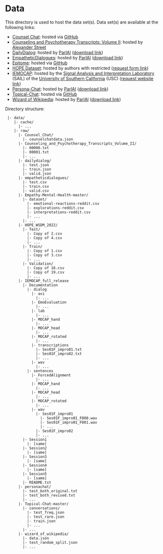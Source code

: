 # Data

This directory is used to host the data set(s).
Data set(s) are available at the following links:

- [Counsel Chat](https://towardsdatascience.com/counsel-chat-bootstrapping-high-quality-therapy-data-971b419f33da): hosted via [GitHub](https://github.com/nbertagnolli/counsel|-chat)
- [Counseling and Psychotherapy Transcripts: Volume II](https://search.alexanderstreet.com/ctrn/browse/title?showall=true): hosted by [Alexander Street](https://search.alexanderstreet.com) 
- [DailyDialog](https://www.aclweb.org/anthology/I17-1099/): hosted by [ParlAI](https://parl.ai) ([download link](https://parl.ai/downloads/dailydialog/dailydialog.tar.gz))
- [EmpatheticDialogues](https://www.aclweb.org/anthology/P19-1534/): hosted by [ParlAI](https://parl.ai) ([download link](https://parl.ai/downloads/empatheticdialogues/empatheticdialogues.tar.gz))
- [Epitome](https://aclanthology.org/2020.emnlp-main.425/): hosted via [GitHub](https://github.com/behavioral-data/Empathy-Mental-Health)
- [HOPE Dataset](https://dl.acm.org/doi/10.1145/3488560.3498509): hosted by authors with restricted ([request form link](https://docs.google.com/forms/d/e/1FAIpQLSfX_7yzABPtdo5FuhEPw8mosHJmHt|-|-3W6s4nTkL1ot7OCCiA/viewform))
- [IEMOCAP](https://doi.org/10.1007/s10579-008-9076-6): hosted by the [Signal Analysis and Interpretation Laboratory](https://sail.usc.edu) (SAIL) of the [University of Southern California](https://www.usc.edu) (USC) ([request website link](https://sail.usc.edu/iemocap/iemocap_release.htm))
- [Persona-Chat](https://aclanthology.org/P18-1205/): hosted by [ParlAI](https://parl.ai) ([download link](https://parl.ai/downloads/personachat/personachat.tgz))
- [Topical-Chat](https://www.isca-speech.org/archive/interspeech_2019/gopalakrishnan19_interspeech.html): hosted via [GitHub](https://github.com/alexa/Topical-Chat)
- [Wizard of Wikipedia](https://arxiv.org/abs/1811.01241): hosted by [ParlAI](https://parl.ai) ([download link](https://parl.ai/downloads/wizard_of_wikipedia/wizard_of_wikipedia.tgz))

Directory structure:
```
 |- data/
    |- cache/
      |- ...
    |- raw/
      |- Counsel_Chat/
        |- counselchatdata.json
      |- Counseling_and_Psychotherapy_Transcripts_Volume_II/
        |- 00000.txt
        |- 00001.txt
        |- ...
      |- dailydialog/
        |- test.json
        |- train.json
        |- valid.json
      |- empatheticdialogues/
        |- test.csv
        |- train.csv
        |- valid.csv
      |- Empathy-Mental-Health-master/
        |- dataset/
          |- emotional-reactions-reddit.csv
          |- explorations-reddit.csv
          |- interpretations-reddit.csv
          |- ...
        |- ...
      |- HOPE_WSDM_2022/
        |- Test/
          |- Copy of 2.csv
          |- Copy of 4.csv
          |- ...
        |- Train/
          |- Copy of 1.csv
          |- Copy of 3.csv
          |- ...
        |- Validation/
          |- Copy of 16.csv
          |- Copy of 19.csv
          |- ...
      |- IEMOCAP_full_release
        |- Documentation
          |- dialog
            |- avi
              |- ...
            |- EmoEvaluation
              |- ...
            |- lab
              |- ...
            |- MOCAP_hand
              |- ...
            |- MOCAP_head
              |- ...
            |- MOCAP_rotated
              |- ...
            |- transcriptions
              |- Ses01F_impro01.txt
              |- Ses01F_impro02.txt
              |- ...
            |- wav
              |- ...
          |- sentences
            |- ForcedAlignment
              |- ...
            |- MOCAP_hand
              |- ...
            |- MOCAP_head
              |- ...
            |- MOCAP_rotated
              |- ...
            |- wav
              |- Ses01F_impro01
                |- Ses01F_impro01_F000.wav
                |- Ses01F_impro01_F001.wav
                |- ...
              |- Ses01F_impro02
              |- ...
        |- Session1
          |- [same]
        |- Session2
          |- [same]
        |- Session3
          |- [same]
        |- Session4
          |- [same]
        |- Session5
          |- [same]
        |- README.txt
      |- personachat/
        |- test_both_original.txt
        |- test_both_revised.txt
        |- ...
      |- Topical-Chat-master/
        |- conversations/
          |- test_freq.json
          |- test_rare.json
          |- train.json
          |- ...
        |- ...
      |- wizard_of_wikipedia/
        |- data.json
        |- test_random_split.json
        |- ...
```